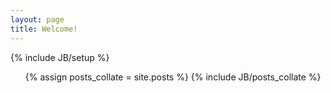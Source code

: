 ```yaml
---
layout: page
title: Welcome!
---
```

{% include JB/setup %}

<ul>
{% assign posts_collate = site.posts %}
{% include JB/posts_collate %}
</ul>
